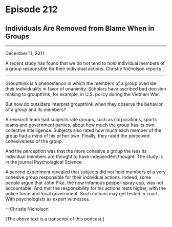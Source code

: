 # Episode 212

## Individuals Are Removed from Blame When in Groups

---

December 11, 2011

A recent study has found that we do not tend to hold individual members of a group responsible for their individual actions. Christie Nicholson reports

---

Groupthink is a phenomenon in which the members of a group override their individuality in favor of unanimity. Scholars have ascribed bad decision making to groupthink, for example, in U.S. policy during the Vietnam War.

But how do outsiders interpret groupthink when they observe the behavior of a group and its members?

A research team had subjects rate groups, such as corporations, sports teams and government parties, about how much the group has its own collective intelligence. Subjects also rated how much each member of the group had a mind of his or her own. Finally, they rated the perceived cohesiveness of the group.

And the perception was that the more cohesive a group the less its individual members are thought to have independent thought. The study is in the journal Psychological Science.

A second experiment revealed that subjects did not hold members of a very cohesive group responsible for their individual actions. Indeed, some people argue that John Pike, the now infamous pepper-spray cop, was not accountable. And that the responsibility for his actions rests higher, with the police force and local government. Such notions may get tested in court. With psychologists as expert witnesses.

—Christie Nicholson

[The above text is a transcript of this podcast.]

